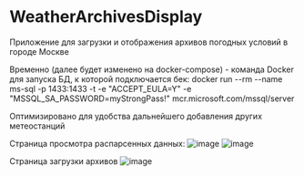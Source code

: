 # WeatherArchivesDisplay
Приложение для загрузки и отображения архивов погодных условий в городе Москве

Временно (далее будет изменено на docker-compose) - команда Docker для запуска БД, к которой подключается бек: docker run --rm --name ms-sql -p 1433:1433 -t -e "ACCEPT_EULA=Y" -e "MSSQL_SA_PASSWORD=myStrongPass!" mcr.microsoft.com/mssql/server

Оптимизировано для удобства дальнейшего добавления других метеостанций

Страница просмотра распарсенных данных:
![image](https://github.com/JustLornet/WeatherArchivesDisplay/assets/114276360/bdedc84b-44ad-4ae0-891f-111574bb24ea)
![image](https://github.com/JustLornet/WeatherArchivesDisplay/assets/114276360/2c1e3926-4b13-4e5d-acfc-8c297f40525b)

Страница загрузки архивов
![image](https://github.com/JustLornet/WeatherArchivesDisplay/assets/114276360/305dbb97-2217-4689-8a5e-fad4c464a1e4)
